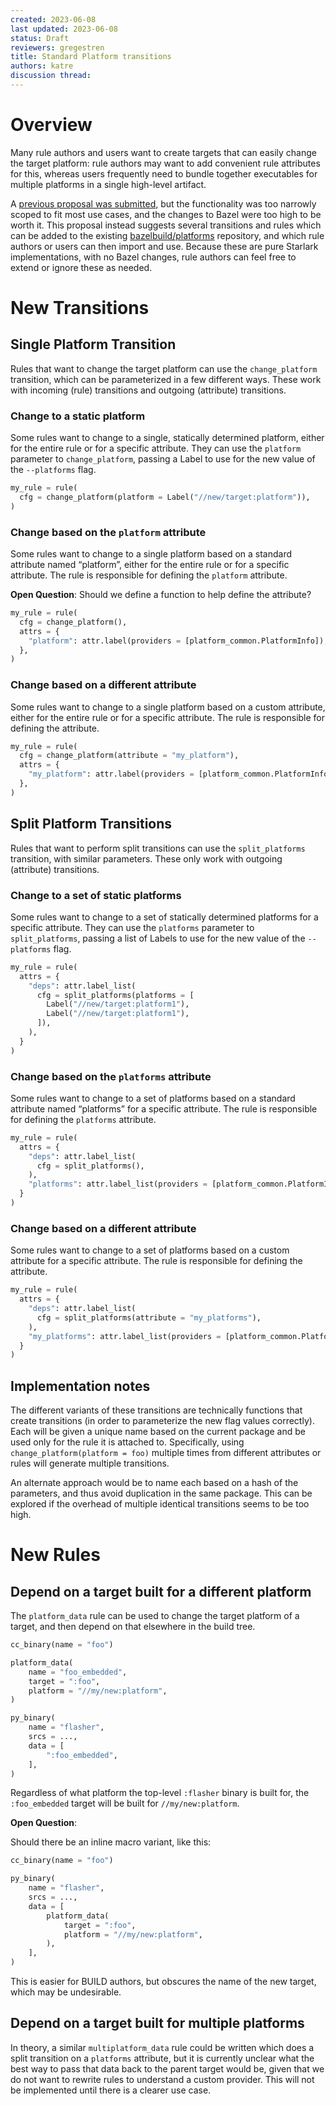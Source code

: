 ```yaml
---
created: 2023-06-08
last updated: 2023-06-08
status: Draft
reviewers: gregestren
title: Standard Platform transitions
authors: katre
discussion thread: 
---
```


# Overview

Many rule authors and users want to create targets that can easily change the
target platform: rule authors may want to add convenient rule attributes for
this, whereas users frequently need to bundle together executables for multiple
platforms in a single high-level artifact.

A [previous proposal was
submitted](https://github.com/bazelbuild/proposals/blob/main/designs/2022-08-03-platforms-on-targets.md),
but the functionality was too narrowly scoped to fit most use cases, and the
changes to Bazel were too high to be worth it. This proposal instead suggests
several transitions and rules which can be added to the existing
[bazelbuild/platforms](https://github.com/bazelbuild/platforms) repository, and
which rule authors or users can then import and use. Because these are pure
Starlark implementations, with no Bazel changes, rule authors can feel free to
extend or ignore these as needed.

# New Transitions

## Single Platform Transition

Rules that want to change the target platform can use the `change_platform`
transition, which can be parameterized in a few different ways. These work with
incoming (rule) transitions and outgoing (attribute) transitions.

### Change to a static platform

Some rules want to change to a single, statically determined platform, either
for the entire rule or for a specific attribute. They can use the `platform`
parameter to `change_platform`, passing a Label to use for the new value of the
`--platforms` flag.

```py
my_rule = rule(
  cfg = change_platform(platform = Label("//new/target:platform")),
)
```

### Change based on the `platform` attribute

Some rules want to change to a single platform based on a standard attribute
named “platform”, either for the entire rule or for a specific attribute. The
rule is responsible for defining the `platform` attribute.

**Open Question**: Should we define a function to help define the attribute?

```py
my_rule = rule(
  cfg = change_platform(),
  attrs = {
    "platform": attr.label(providers = [platform_common.PlatformInfo]),
  },
)
```

### Change based on a different attribute

Some rules want to change to a single platform based on a custom attribute,
either for the entire rule or for a specific attribute. The rule is responsible
for defining the attribute.

```py
my_rule = rule(
  cfg = change_platform(attribute = "my_platform"),
  attrs = {
    "my_platform": attr.label(providers = [platform_common.PlatformInfo]),
  },
)
```

## Split Platform Transitions

Rules that want to perform split transitions can use the `split_platforms`
transition, with similar parameters. These only work with outgoing (attribute)
transitions.

### Change to a set of static platforms

Some rules want to change to a set of statically determined platforms for a
specific attribute. They can use the `platforms` parameter to
`split_platforms`, passing a list of Labels to use for the new value of the
`--platforms` flag.

```py
my_rule = rule(
  attrs = {
    "deps": attr.label_list(
      cfg = split_platforms(platforms = [
        Label("//new/target:platform1"),
        Label("//new/target:platform1"),
      ]),
    ),
  }
)
```

### Change based on the `platforms` attribute

Some rules want to change to a set of platforms based on a standard attribute
named “platforms” for a specific attribute. The rule is responsible for
defining the `platforms` attribute.

```py
my_rule = rule(
  attrs = {
    "deps": attr.label_list(
      cfg = split_platforms(),
    ),
    "platforms": attr.label_list(providers = [platform_common.PlatformInfo]),
  }
)
```

### Change based on a different attribute

Some rules want to change to a set of platforms based on a custom attribute for
a specific attribute. The rule is responsible for defining the attribute.

```py
my_rule = rule(
  attrs = {
    "deps": attr.label_list(
      cfg = split_platforms(attribute = "my_platforms"),
    ),
    "my_platforms": attr.label_list(providers = [platform_common.PlatformInfo]),
  }
)
```

## Implementation notes

The different variants of these transitions are technically functions that
create transitions (in order to parameterize the new flag values correctly).
Each will be given a unique name based on the current package and be used only
for the rule it is attached to. Specifically, using `change_platform(platform = foo)`
 multiple times from different attributes or rules will generate multiple
transitions.

An alternate approach would be to name each based on a hash of the parameters,
and thus avoid duplication in the same package. This can be explored if the
overhead of multiple identical transitions seems to be too high.

# New Rules

## Depend on a target built for a different platform

The `platform_data` rule can be used to change the target platform of a target,
and then depend on that elsewhere in the build tree.

```py
cc_binary(name = "foo")

platform_data(
    name = "foo_embedded",
    target = ":foo",
    platform = "//my/new:platform",
)

py_binary(
    name = "flasher",
    srcs = ...,
    data = [
        ":foo_embedded",
    ],
)
```

Regardless of what platform the top-level `:flasher` binary is built for, the
`:foo_embedded` target will be built for `//my/new:platform`.

**Open Question**:

Should there be an inline macro variant, like this:

```py
cc_binary(name = "foo")

py_binary(
    name = "flasher",
    srcs = ...,
    data = [
        platform_data(
            target = ":foo",
            platform = "//my/new:platform",
        ),
    ],
)
```

This is easier for BUILD authors, but obscures the name of the new target,
which may be undesirable.

## Depend on a target built for multiple platforms

In theory, a similar `multiplatform_data` rule could be written which does a
split transition on a `platforms` attribute, but it is currently unclear what
the best way to pass that data back to the parent target would be, given that
we do not want to rewrite rules to understand a custom provider. This will not
be implemented until there is a clearer use case.

